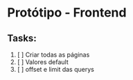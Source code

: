 # Protótipo - Frontend

## Tasks:

1. [ ] Criar todas as páginas
2. [ ] Valores default
3. [ ] offset e limit das querys